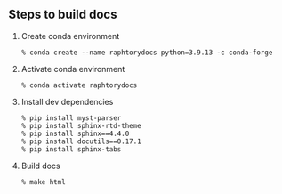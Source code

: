 ## Steps to build docs
1. Create conda environment
    ```shell
    % conda create --name raphtorydocs python=3.9.13 -c conda-forge
    ```
2. Activate conda environment
   ```shell
   % conda activate raphtorydocs
   ```
3. Install dev dependencies
   ```shell
   % pip install myst-parser
   % pip install sphinx-rtd-theme
   % pip install sphinx==4.4.0
   % pip install docutils==0.17.1
   % pip install sphinx-tabs
   ```
4. Build docs
   ```shell
   % make html
   ```
